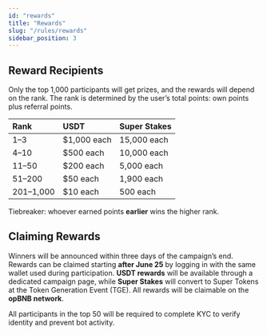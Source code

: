 ```yaml
---
id: "rewards"
title: "Rewards"
slug: "/rules/rewards"
sidebar_position: 3
---
```


## Reward Recipients

Only the top 1,000 participants will get prizes, and the rewards will depend on the rank. The rank is determined by the user’s total points: own points plus referral points. 

| **Rank**  | **USDT**    | **Super Stakes** |
| :- | :- | :- |
| 1–3       | $1,000 each | 15,000 each |
| 4–10      | $500 each   | 10,000 each |
| 11–50     | $200 each   | 5,000 each |
| 51–200    | $50 each    | 1,900 each |
| 201–1,000 | $10 each    | 500 each |

Tiebreaker: whoever earned points **earlier** wins the higher rank.

## Claiming Rewards

Winners will be announced within three days of the campaign’s end. Rewards can be claimed starting **after June 25** by logging in with the same wallet used during participation. **USDT rewards** will be available through a dedicated campaign page, while **Super Stakes** will convert to Super Tokens at the Token Generation Event (TGE). All rewards will be claimable on the **opBNB network**.

All participants in the top 50 will be required to complete KYC to verify identity and prevent bot activity.